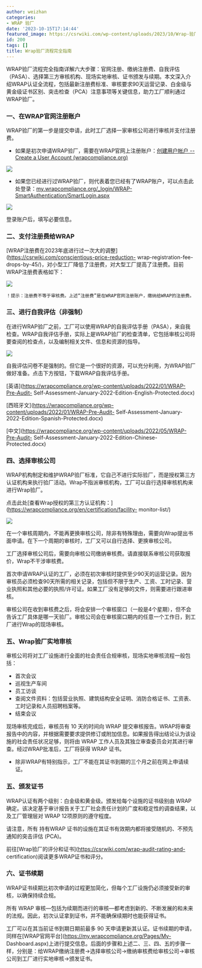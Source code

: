 ```yaml
---
author: weizhan
categories:
- WRAP 验厂
date: '2023-10-15T17:14:44'
featured_image: https://csrwiki.com/wp-content/uploads/2023/10/Wrap-验厂完全指南.png
id: 200
tags: []
title: Wrap验厂流程完全指南
---
```


WRAP验厂流程完全指南详解六大步骤：官网注册、缴纳注册费、自我评估（PASA）、选择第三方审核机构、现场实地审核、证书颁发与续期。本文深入介绍WRAP认证全流程，包括最新注册费标准、审核要求90天运营记录、白金级与黄金级证书区别、突击检查（PCA）注意事项等关键信息，助力工厂顺利通过WRAP验厂。

### 一、在WRAP官网注册账户

WRAP验厂的第一步是提交申请，此时工厂选择一家审核公司进行审核并支付注册费。

  * 如果是初次申请WRAP验厂，需要在WRAP官网上注册账户：[创建用户帐户 -- Create a User Account (wrapcompliance.org)](https://my.wrapcompliance.org/Pages/User-Registration.aspx)

![](https://csrwiki.com/wp-content/uploads/2024/04/WRAP验厂注册-1024x674.webp)

  * 如果您已经进行过WRAP验厂，则代表着您已经有了WRAP账户，可以点击此处登录：[my.wrapcompliance.org/_login/WRAP-SmartAuthentication/SmartLogin.aspx](https://my.wrapcompliance.org/_login/WRAP-SmartAuthentication/SmartLogin.aspx)

![](https://csrwiki.com/wp-content/uploads/2024/04/Wrap验厂登录.webp)

登录账户后，填写必要信息。

### 二、支付注册费给WRAP

[WRAP注册费在2023年底进行过一次大的调整](https://csrwiki.com/conscientious-price-reduction-
wrap-registration-fee-drops-by-45/)，对小型工厂降低了注册费，对大型工厂提高了注册费。目前WRAP注册费表格如下：

![](https://csrwiki.com/wp-content/uploads/2024/04/WRAP注册费表格-1024x433.webp)

    
    
    ！提示：注册费不等于审核费。上述“注册费”是在WRAP官网注册账户，缴纳给WRAP的注册费。

### 三、进行自我评估（非强制）

在进行WRAP验厂之前，工厂可以使用WRAP的自我评估手册（PASA），来自我检查。WRAP自我评估手册，实际上是WRAP验厂的检查清单，它包括审核公司将要查阅的检查点，以及编制相关文件、信息和资源的指导。

![](https://csrwiki.com/wp-content/uploads/2024/05/wrap自我评估-1024x751.webp)

自我评估问卷不是强制的。但它是一个很好的资源，可以充分利用，为WRAP验厂做好准备。点击下方按钮，下载WRAP自我评估手册。

[英语](https://wrapcompliance.org/wp-content/uploads/2022/01/WRAP-Pre-Audit-
Self-Assessment-January-2022-Edition-English-Protected.docx)

[西班牙文](https://wrapcompliance.org/wp-content/uploads/2022/01/WRAP-Pre-Audit-
Self-Assessment-January-2022-Edition-Spanish-Protected.docx)

[中文](https://wrapcompliance.org/wp-content/uploads/2022/05/WRAP-Pre-Audit-
Self-Assessment-January-2022-Edition-Chinese-Protected.docx)

### 四、选择审核公司

WRAP机构制定和维护WRAP验厂标准，它自己不进行实际验厂，而是授权第三方认证机构来执行验厂活动。Wrap不指派审核机构，工厂可以自行选择审核机构来进行Wrap验厂。

点击此处[查看Wrap授权的第三方认证机构：](https://wrapcompliance.org/en/certification/facility-
monitor-list/)

![](https://csrwiki.com/wp-content/uploads/2024/04/Wrap授权的认证机构-1024x603.webp)

在一个审核周期内，不能再更换审核公司，除非有特殊理由，需要向Wrap提出书面申请。在下一个周期的审核时，工厂又可以自行选择、更换审核公司。

工厂选择审核公司后，需要向审核公司缴纳审核费。请直接联系审核公司获取报价，Wrap不干涉审核费。

首次申请WRAP认证的工厂，必须在初次审核时提供至少90天的运营记录。因为审核员必须检查90天所需的相关记录，包括但不限于生产、工资、工时记录、营业执照和其他必要的执照/许可证。如果工厂没有足够的文件，则需要进行跟进审核。

审核公司在收到审核费之后，将会安排一个审核窗口（一般是4个星期），但不会告诉工厂具体是哪一天验厂。审核公司会在审核窗口期内的任意一个工作日，到工厂进行Wrap的现场审核。

### 五、Wrap验厂实地审核

审核公司将对工厂设施进行全面的社会责任合规审核，现场实地审核流程一般包括：

  * 首次会议
  * 巡视生产车间
  * 员工访谈
  * 查阅文件资料：包括营业执照、建筑结构安全证明、消防合格证书、工资表、工时记录和人员招聘档案等。
  * 结束会议

现场审核完成后，审核员有 10 天的时间向 WRAP
提交审核报告。WRAP将审查报告中的内容，并根据需要要求提供修订或附加信息。如果报告得出结论认为该设施的社会责任状况足够，则将由 WRAP
工作人员及其独立审查委员会对其进行审查。经过WRAP批准后，工厂将获得 WRAP 证书。

  * 除非WRAP有特别指示，工厂不能在其证书到期的三个月之前在网上申请续证。

### 五、颁发证书

WRAP认证有两个级别：白金级和黄金级。颁发给每个设施的证书级别由 WRAP
确定。该决定基于审计报告关于工厂社会责任计划的广度和稳定性的调查结果，以及工厂管理层对 WRAP 12项原则的遵守程度。

请注意，所有 持有WRAP 证书的设施在其证书有效期内都将接受随机的、不预先通知的突击评估 (PCA)。

前往[Wrap验厂的评分和证书](https://csrwiki.com/wrap-audit-rating-and-
certification)阅读更多WRAP证书和评分。

### 六、证书续期

WRAP证书续期比初次申请的过程更加简化，但每个工厂设施仍必须接受新的审核，以确保持续合规。

所有 WRAP 审核—包括为续期而进行的审核—都考虑到新的、不断发展的和未来的法规。因此，初次认证拿到证书，并不能确保续期时也能获得证书。

工厂可以在其当前证书到期日期前最多 90
天申请更新其认证。证书续期的申请，同样在[WRAP官网平台](https://my.wrapcompliance.org/Pages/My-
Dashboard.aspx)上进行提交信息。后面的步骤和上述二、三、四、五的步骤一样，分别是：给WRAP缴纳注册费→选择审核公司→缴纳审核费给审核公司→审核公司到工厂进行实地审核→颁发证书。

